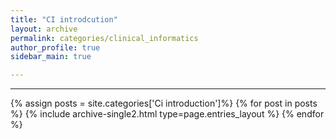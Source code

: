 ```yaml
---
title: "CI introdcution"
layout: archive
permalink: categories/clinical_informatics
author_profile: true
sidebar_main: true

---
```


<!-- 공백이 포함되어 있는 카테고리 이름의 경우 site.categories['a b c'] 이런식으로! -->

***

{% assign posts = site.categories['Ci introduction']%}
{% for post in posts %} {% include archive-single2.html type=page.entries_layout %} {% endfor %}
